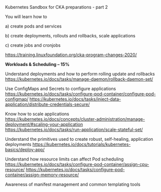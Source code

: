 Kubernetes Sandbox for CKA  preparations - part 2

You will learn how to 

a) create pods and services

b) create deployments, rollouts and rollbacks, scale applications

c) create jobs and cronjobs

https://training.linuxfoundation.org/cka-program-changes-2020/



**Workloads & Scheduling – 15%**

Understand deployments and how to perform rolling update and rollbacks
https://kubernetes.io/docs/tasks/manage-daemon/rollback-daemon-set/


Use ConfigMaps and Secrets to configure applications
https://kubernetes.io/docs/tasks/configure-pod-container/configure-pod-configmap/
https://kubernetes.io/docs/tasks/inject-data-application/distribute-credentials-secure/


Know how to scale applications
https://kubernetes.io/docs/concepts/cluster-administration/manage-deployment/#scaling-your-application
https://kubernetes.io/docs/tasks/run-application/scale-stateful-set/


Understand the primitives used to create robust, self-healing, application deployments
https://kubernetes.io/docs/tutorials/kubernetes-basics/deploy-app/


Understand how resource limits can affect Pod scheduling
https://kubernetes.io/docs/tasks/configure-pod-container/assign-cpu-resource/
https://kubernetes.io/docs/tasks/configure-pod-container/assign-memory-resource/


Awareness of manifest management and common templating tools


